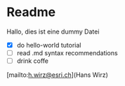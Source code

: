 # Readme



Hallo, dies ist eine dummy Datei
- [x] do hello-world tutorial
- [ ] read .md syntax recommendations
- [ ] drink coffe

[mailto:h.wirz@esri.ch](Hans Wirz)
